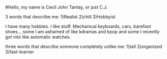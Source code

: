 #Hello, my name is Cecil John Tantay, or just C.J.

3 words that describe me:
1)Realist
2)chill
3)Hobbyist

I have many hobbies. I like stuff. Mechanical keyboards, cars, barefoot shoes.., some I am ashamed of like kdramas and kpop and some I recently got into like automatic watches.

three words that describe someone completely unlike me:
1)tall
2)organized
3)fast-learner 

